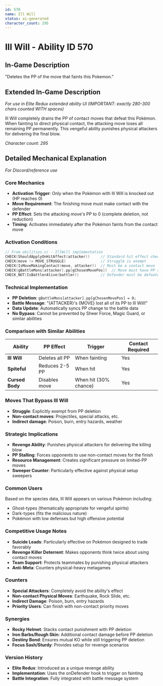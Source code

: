 ```yaml
---
id: 570
name: Ill Will
status: ai-generated
character_count: 295
---
```


# Ill Will - Ability ID 570

## In-Game Description
"Deletes the PP of the move that faints this Pokemon."

## Extended In-Game Description
*For use in Elite Redux extended ability UI (IMPORTANT: exactly 280-300 chars counted WITH spaces)*

Ill Will completely drains the PP of contact moves that defeat this Pokémon. When fainting to direct physical contact, the attacking move loses all remaining PP permanently. This vengeful ability punishes physical attackers for delivering the final blow.

*Character count: 295*

## Detailed Mechanical Explanation
*For Discord/reference use*

### Core Mechanics
- **Activation Trigger**: Only when the Pokémon with Ill Will is knocked out (HP reaches 0)
- **Move Requirement**: The finishing move must make contact with the defender
- **PP Effect**: Sets the attacking move's PP to 0 (complete deletion, not reduction)
- **Timing**: Activates immediately after the Pokémon faints from the contact move

### Activation Conditions
```cpp
// From abilities.cc - IllWill implementation
CHECK(ShouldApplyOnHitAffect(attacker))     // Standard hit effect check
CHECK(move != MOVE_STRUGGLE)                // Struggle is exempt
CHECK(IsMoveMakingContact(move, attacker))  // Must be a contact move
CHECK(gBattleMons[attacker].pp[gChosenMovePos])  // Move must have PP remaining
CHECK_NOT(IsBattlerAlive(battler))          // Defender must be defeated
```

### Technical Implementation
- **PP Deletion**: `gBattleMons[attacker].pp[gChosenMovePos] = 0;`
- **Battle Message**: "{ATTACKER}'s {MOVE} lost all of its PP to Ill Will!"
- **Data Update**: Automatically syncs PP change to the battle data
- **No Bypass**: Cannot be prevented by Sheer Force, Magic Guard, or similar abilities

### Comparison with Similar Abilities
| Ability | PP Effect | Trigger | Contact Required |
|---------|-----------|---------|------------------|
| **Ill Will** | Deletes all PP | When fainting | Yes |
| **Spiteful** | Reduces 2-5 PP | When hit | Yes |
| **Cursed Body** | Disables move | When hit (30% chance) | Yes |

### Moves That Bypass Ill Will
- **Struggle**: Explicitly exempt from PP deletion
- **Non-contact moves**: Projectiles, special attacks, etc.
- **Indirect damage**: Poison, burn, entry hazards, weather

### Strategic Implications
- **Revenge Ability**: Punishes physical attackers for delivering the killing blow
- **PP Stalling**: Forces opponents to use non-contact moves for the finish
- **Resource Management**: Creates significant pressure on limited-PP moves
- **Sweeper Counter**: Particularly effective against physical setup sweepers

### Common Users
Based on the species data, Ill Will appears on various Pokémon including:
- Ghost-types (thematically appropriate for vengeful spirits)
- Dark-types (fits the malicious nature)
- Pokémon with low defenses but high offensive potential

### Competitive Usage Notes
- **Suicide Leads**: Particularly effective on Pokémon designed to trade favorably
- **Revenge Killer Deterrent**: Makes opponents think twice about using contact moves
- **Team Support**: Protects teammates by punishing physical attackers
- **Anti-Meta**: Counters physical-heavy metagames

### Counters
- **Special Attackers**: Completely avoid the ability's effect
- **Non-contact Physical Moves**: Earthquake, Rock Slide, etc.
- **Indirect Damage**: Poison, burn, entry hazards
- **Priority Users**: Can finish with non-contact priority moves

### Synergies
- **Rocky Helmet**: Stacks contact punishment with PP deletion
- **Iron Barbs/Rough Skin**: Additional contact damage before PP deletion
- **Destiny Bond**: Ensures mutual KO while still triggering PP deletion
- **Focus Sash/Sturdy**: Provides setup for revenge scenarios

### Version History
- **Elite Redux**: Introduced as a unique revenge ability
- **Implementation**: Uses the onDefender hook to trigger on fainting
- **Battle Integration**: Fully integrated with battle message system